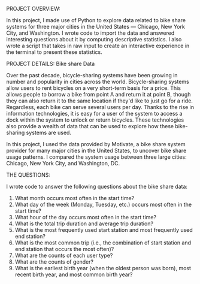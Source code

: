 PROJECT OVERVIEW:

In this project, I made use of Python to explore data related to bike share systems for three major cities in the United States — Chicago, New York City, and Washington. I wrote code to import the data and answered interesting questions about it by computing descriptive statistics. I also wrote a script that takes in raw input to create an interactive experience in the terminal to present these statistics.

PROJECT DETAILS: Bike share Data

Over the past decade, bicycle-sharing systems have been growing in number and popularity in cities across the world. Bicycle-sharing systems allow users to rent bicycles on a very short-term basis for a price. This allows people to borrow a bike from point A and return it at point B, though they can also return it to the same location if they'd like to just go for a ride. Regardless, each bike can serve several users per day.
Thanks to the rise in information technologies, it is easy for a user of the system to access a dock within the system to unlock or return bicycles. These technologies also provide a wealth of data that can be used to explore how these bike-sharing systems are used.

In this project, I used the data provided by Motivate, a bike share system provider for many major cities in the United States, to uncover bike share usage patterns. I compared the system usage between three large cities: Chicago, New York City, and Washington, DC.

THE QUESTIONS:

I wrote code to answer the following questions about the bike share data:

1. What month occurs most often in the start time?
2. What day of the week (Monday, Tuesday, etc.) occurs most often in the start time?
3. What hour of the day occurs most often in the start time?
4. What is the total trip duration and average trip duration?
5. What is the most frequently used start station and most frequently used end station?
6. What is the most common trip (i.e., the combination of start station and end station that occurs the most often)?
7. What are the counts of each user type?
8. What are the counts of gender?
9. What is the earliest birth year (when the oldest person was born), most recent birth year, and most common birth year?